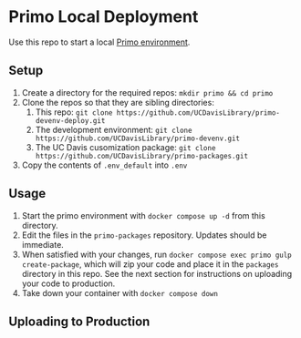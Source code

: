 # Primo Local Deployment

Use this repo to start a local [Primo environment](https://search.library.ucdavis.edu/discovery/search?vid=01UCD_INST:UCD).

## Setup

1. Create a directory for the required repos: `mkdir primo && cd primo`
2. Clone the repos so that they are sibling directories:
   1. This repo:
   `git clone https://github.com/UCDavisLibrary/primo-devenv-deploy.git`
   2. The development environment:
   `git clone https://github.com/UCDavisLibrary/primo-devenv.git`
   3. The UC Davis cusomization package:
   `git clone https://github.com/UCDavisLibrary/primo-packages.git`
3. Copy the contents of `.env_default` into `.env`

## Usage

1. Start the primo environment with `docker compose up -d` from this directory.
2. Edit the files in the `primo-packages` repository. Updates should be immediate.
3. When satisfied with your changes, run `docker compose exec primo gulp create-package`, which will zip your code and place it in the `packages` directory in this repo. See the next section for instructions on uploading your code to production.
4. Take down your container with `docker compose down`

## Uploading to Production